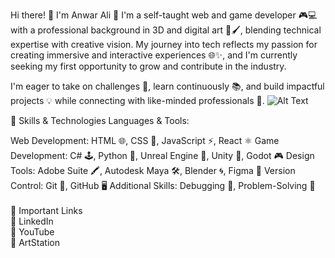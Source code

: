 Hi there! 👋 I'm Anwar Ali 🚀
I'm a self-taught web and game developer 🎮💻 with a professional background in 3D and digital art 🎨🖌️, blending technical expertise with creative vision. My journey into tech reflects my passion for creating immersive and interactive experiences 🌐✨, and I'm currently seeking my first opportunity to grow and contribute in the industry.

I'm eager to take on challenges 🔧, learn continuously 📚, and build impactful projects 💡 while connecting with like-minded professionals 🤝.
![Alt Text](https://media4.giphy.com/media/v1.Y2lkPTc5MGI3NjExbmlnOGU3N3Z4bTY3YmZla3BvN3lqeHgwbjBzaTU5dzl1cGJ1bWVwNSZlcD12MV9pbnRlcm5hbF9naWZfYnlfaWQmY3Q9Zw/6arSJwtKZBtWCRzg6d/giphy.gif)

🌟 Skills & Technologies
Languages & Tools:

Web Development: HTML 🌐, CSS 🎨, JavaScript ⚡, React ⚛️
Game Development: C# 🕹️, Python 🐍, Unreal Engine 🏰, Unity 🔗, Godot 🎮
Design Tools: Adobe Suite 🖍️, Autodesk Maya 🛠️, Blender 🌀, Figma 🎨
Version Control: Git 🧩, GitHub 🖥️
Additional Skills: Debugging 🐞, Problem-Solving 🧠 <br>
<br>
🔗 Important Links <br>
🌟 LinkedIn <br>
🎥 YouTube <br>
🎨 ArtStation <br>

<!--
**anwaralicodes/anwaralicodes** is a ✨ _special_ ✨ repository because its `README.md` (this file) appears on your GitHub profile.

Here are some ideas to get you started:

- 🔭 I’m currently working on ...
- 🌱 I’m currently learning ...
- 👯 I’m looking to collaborate on ...
- 🤔 I’m looking for help with ...
- 💬 Ask me about ...
- 📫 How to reach me: ...
- 😄 Pronouns: ...
- ⚡ Fun fact: ...
-->
